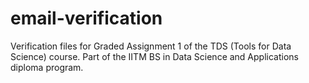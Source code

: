 # email-verification
Verification files for Graded Assignment 1 of the TDS (Tools for Data Science) course. Part of the IITM BS in Data Science and Applications diploma program.
